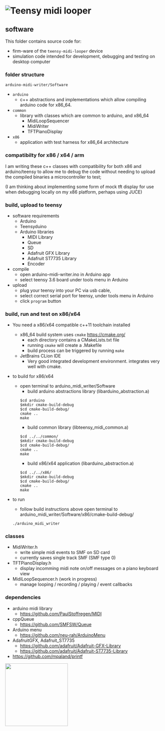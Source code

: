 # ![Teensy midi looper](https://raw.githubusercontent.com/newdigate/teensy-midi-looper/master/logo.svg?sanitize=true "Teensy midi looper") 

## software

This folder contains source code for: 
* firm-ware of the ```teensy-midi-looper``` device 
* simulation code intended for development, debugging and testing on desktop computer  

### folder structure
```arduino-midi-writer/Software```
  * ```arduino```
    * c++ abstractions and implementations which allow compiling arduino code for x86_64.
  * ```common```
    * library with classes which are common to arduino, and x86_64 
      * MidiLoopSequencer	
      * MidiWriter 
      * TFTPianoDisplay
  * ```x86```
    * application with test harness for x86_64 architecture

### compatibilty for x86 / x64 / arm 
I am writing these c++ classes with compatibility for both x86 and arduino/teensy to allow me to debug the code without needing to upload the compiled binaries a microcontroller to test; 

(I am thinking about implementing some form of mock tft display for use when debugging locally on my x86 platform, perhaps using JUCE)  
### build, upload to teensy
* software requirements
  * Arduino
  * Teensyduino
  * Arduino libraries
    * MIDI Library
    * Queue
    * SD
    * Adafruit GFX Library
    * Adafruit ST7735 Library
    * Encoder
* compile
  * open arduino-midi-writer.ino in Arduino app
  * select teensy 3.6 board under tools menu in Arduino
* upload  
  * plug your teensy into your PC via usb cable, 
  * select correct serial port for teensy, under tools menu in Arduino 
  * click ```program``` button

### build, run and test on x86/x64
* You need a x86/x64 compatible c++11 toolchain installed
  * x86_64 build system uses `cmake` https://cmake.org/
    * each directory contains a CMakeLists.txt file
    * running `cmake` will create a .Makefile 
    * build process can be triggered by running `make`
  * JetBrains CLion IDE
    * Very good integrated development environment. integrates very well with cmake.  
      
* to build for x86/x64
  * open terminal to arduino_midi_writer/Software
    * build arduino abstractions library (libarduino_abstraction.a)
    ```
    $cd arduino
    $mkdir cmake-build-debug
    $cd cmake-build-debug/
    cmake ..
    make
    ```
    * build common library (libteensy_midi_common.a)
    ```
    $cd ../../common/
    $mkdir cmake-build-debug
    $cd cmake-build-debug/
    cmake ..
    make
    ```  
    * build x86/x64 application (libarduino_abstraction.a)
    ```
    $cd ../../x86/
    $mkdir cmake-build-debug
    $cd cmake-build-debug/
    cmake ..
    make
    ```  
* to run
  * follow build instructions above
open terminal to arduino_midi_writer/Software/x86/cmake-build-debug/
  ```
  ./arduino_midi_writer
  ```
### classes
  * MidiWriter.h
    * write simple midi events to SMF on SD card 
    * currently saves single track SMF (SMF type 0)
  * TFTPianoDisplay.h
    * display incomming midi note on/off messages on a piano keyboard view
  * MidiLoopSequencer.h (work in progress)
    * manage looping / recording / playing / event callbacks
  
### dependencies
* arduino midi library 
  * https://github.com/PaulStoffregen/MIDI
* cppQueue 
  * https://github.com/SMFSW/Queue
* Arduino menu 
  * https://github.com/neu-rah/ArduinoMenu
* AdafruitGFX, Adafruit_ST7735
  * https://github.com/adafruit/Adafruit-GFX-Library 
  * https://github.com/adafruit/Adafruit-ST7735-Library
* https://github.com/mpaland/printf

<img src="docs/images/tft_emulator.png" width="200">
